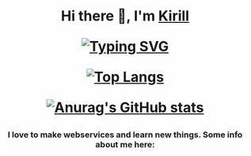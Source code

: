<h1 align="center">Hi there 👋, I'm <a href="https://daniilshat.ru/" target="_blank">Kirill</a>

[![Typing SVG](https://readme-typing-svg.herokuapp.com?color=%2336BCF7&lines=I+am+beginner+Python+developer+:в)](https://git.io/typing-svg)

[![Top Langs](https://github-readme-stats.vercel.app/api/top-langs/?username=Indi77erence&layout=compact)](https://github.com/anuraghazra/github-readme-stats)

[![Anurag's GitHub stats](https://github-readme-stats.vercel.app/api?username=Indi77erence)](https://github.com/anuraghazra/github-readme-stats)

<h3 align="center">I love to make webservices and learn new things. Some info about me here:</h3>
